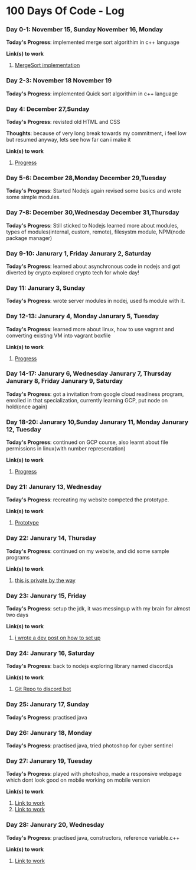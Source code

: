 # 100 Days Of Code - Log



### Day 0-1: November 15, Sunday       November 16, Monday

**Today's Progress**: implemented merge sort algorithim in c++ language

**Link(s) to work**
1. [MergeSort implementation](https://github.com/PHAGUN-JAIN/Algorithms/blob/local/Mergesort/MergeSortPJ.cpp)


### Day 2-3: November 18       November 19

**Today's Progress**: implemented Quick sort algorithim in c++ language


### Day 4: December 27,Sunday      

**Today's Progress**: revisted old HTML and CSS 

**Thoughts**: because of very long break towards my commitment, i feel low but resumed anyway, lets see how far can i make it<br>

**Link(s) to work**
1. [Progress](https://github.com/PHAGUN-JAIN/UCD-Technical.github.io)


### Day 5-6:  December 28,Monday       December 29,Tuesday

**Today's Progress**: Started Nodejs again revised some basics and wrote some simple modules.


### Day 7-8:  December 30,Wednesday       December 31,Thursday

**Today's Progress**: Still sticked to Nodejs learned more about modules, types of modules(internal, custom, remote), filesystm module, NPM(node package manager)


### Day 9-10:  Janurary 1, Friday     Janurary 2, Saturday

**Today's Progress**: learned about asynchronous code in nodejs and got diverted by crypto explored crypto tech for whole day!


### Day 11:  Janurary 3, Sunday

**Today's Progress**: wrote server modules in nodej, used fs module with it. 


### Day 12-13:  Janurary 4, Monday     Janurary 5, Tuesday

**Today's Progress**: learned more about linux, how to use vagrant and converting existing VM into vagrant boxfile 

**Link(s) to work**
1. [Progress](https://pastebin.com/ijZ5RKtg)


### Day 14-17:  Janurary 6, Wednesday     Janurary 7, Thursday         Janurary 8, Friday      Janurary 9, Saturday

**Today's Progress**: got a invitation from google cloud readiness program, enrolled in that specialization, currently learning GCP, put node on hold(once again)


### Day 18-20:  Janurary 10,Sunday        Janurary 11, Monday           Janurary 12, Tuesday

**Today's Progress**: continued on GCP course, also learnt about file permissions in linux(with number representation)

**Link(s) to work**
1. [Progress](https://github.com/PHAGUN-JAIN/program-practice/blob/master/MyNotes/File%20Permissions)


### Day 21:  Janurary 13, Wednesday

**Today's Progress**: recreating my website competed the prototype.

**Link(s) to work**
1. [Prototype](https://www.figma.com/proto/53wR7oRhmroV4axhRytBs8/Phagun's-Online-Resume?node-id=0%3A3&scaling=contain)


### Day 22:  Janurary 14, Thursday

**Today's Progress**: continued on my website, and did some sample programs

**Link(s) to work**
1. [this is private by the way](https://github.com/PHAGUN-JAIN/when-I-get-bored)


### Day 23:  Janurary 15, Friday

**Today's Progress**: setup the jdk, it was messingup with my brain for almost two days

**Link(s) to work**

1. [i wrote a dev post on how to set up ](https://dev.to/phagunjain/how-to-setup-java-in-windows-10-59kc)


### Day 24:  Janurary 16, Saturday

**Today's Progress**: back to nodejs exploring library named discord.js

**Link(s) to work**
1. [Git Repo to discord bot](https://github.com/PHAGUN-JAIN/Creating-Bot)


### Day 25:  Janurary 17, Sunday

**Today's Progress**: practised java


### Day 26:  Janurary 18, Monday

**Today's Progress**: practised java, tried photoshop for cyber sentinel 


### Day 27:  Janurary 19, Tuesday

**Today's Progress**: played with photoshop, made a responsive webpage which dont look good on mobile working on mobile version

**Link(s) to work**
1. [Link to work](https://github.com/PHAGUN-JAIN/UCD-Technical/tree/main/task-2)
2. [Link to work](https://github.com/Newbyes/Hackerrank/tree/main/PhagunJain/week-1)


### Day 28:  Janurary 20, Wednesday

**Today's Progress**: practised java, constructors, reference variable.c++ 

**Link(s) to work**
1. [Link to work](https://github.com/PHAGUN-JAIN/program-practice/tree/master/JAVA)
